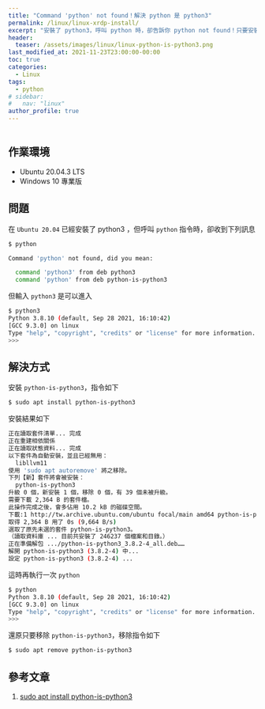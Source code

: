 ```yaml
---
title: "Command 'python' not found！解決 python 是 python3"
permalink: /linux/linux-xrdp-install/
excerpt: "安裝了 python3，呼叫 python 時，卻告訴你 python not found！只要安裝了 python-is-python3 即可。"
header:
  teaser: /assets/images/linux/linux-python-is-python3.png
last_modified_at: 2021-11-23T23:00:00-00:00
toc: true
categories:
  - Linux
tags:
  - python
# sidebar:
#   nav: "linux"
author_profile: true
---
```


<figure class="align-center">
  <img src="{{ site.url }}{{ site.baseurl }}/assets/images/linux/linux-python-is-python3.png" alt="">
</figure> 

## 作業環境
* Ubuntu 20.04.3 LTS
* Windows 10 專業版

## 問題
在 `Ubuntu 20.04` 已經安裝了 python3 ，但呼叫 `python` 指令時，卻收到下列訊息
```bash
$ python

Command 'python' not found, did you mean:

  command 'python3' from deb python3
  command 'python' from deb python-is-python3
```
但輸入 `python3` 是可以進入
```bash
$ python3
Python 3.8.10 (default, Sep 28 2021, 16:10:42) 
[GCC 9.3.0] on linux
Type "help", "copyright", "credits" or "license" for more information.
>>> 
```

## 解決方式
安裝 `python-is-python3`，指令如下
```bash
$ sudo apt install python-is-python3
```
安裝結果如下
```bash
正在讀取套件清單... 完成
正在重建相依關係          
正在讀取狀態資料... 完成
以下套件為自動安裝，並且已經無用：
  libllvm11
使用 'sudo apt autoremove' 將之移除。
下列【新】套件將會被安裝：
  python-is-python3
升級 0 個，新安裝 1 個，移除 0 個，有 39 個未被升級。
需要下載 2,364 B 的套件檔。
此操作完成之後，會多佔用 10.2 kB 的磁碟空間。
下載:1 http://tw.archive.ubuntu.com/ubuntu focal/main amd64 python-is-python3 all 3.8.2-4 [2,364 B]
取得 2,364 B 用了 0s (9,664 B/s)             
選取了原先未選的套件 python-is-python3。
（讀取資料庫 ... 目前共安裝了 246237 個檔案和目錄。）
正在準備解包 .../python-is-python3_3.8.2-4_all.deb……
解開 python-is-python3 (3.8.2-4) 中...
設定 python-is-python3 (3.8.2-4) ...
```
這時再執行一次 `python`
```bash
$ python
Python 3.8.10 (default, Sep 28 2021, 16:10:42) 
[GCC 9.3.0] on linux
Type "help", "copyright", "credits" or "license" for more information.
>>> 
```
還原只要移除 `python-is-python3`，移除指令如下
```bash
$ sudo apt remove python-is-python3
```

## 參考文章
1. [sudo apt install python-is-python3](https://gist.github.com/takurx/57342618e21b3c1afdf841956cc23da4)
